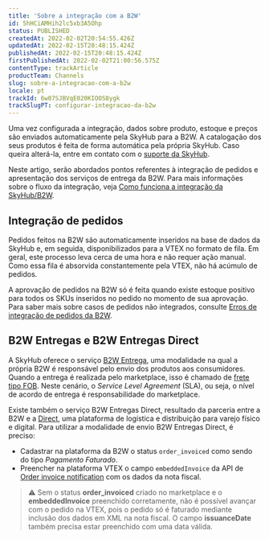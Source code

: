 ```yaml
---
title: 'Sobre a integração com a B2W'
id: 5hHCiAMHih2lc5xb3A5Ohp
status: PUBLISHED
createdAt: 2022-02-02T20:54:55.426Z
updatedAt: 2022-02-15T20:48:15.424Z
publishedAt: 2022-02-15T20:48:15.424Z
firstPublishedAt: 2022-02-02T21:00:56.575Z
contentType: trackArticle
productTeam: Channels
slug: sobre-a-integracao-com-a-b2w
locale: pt
trackId: 6w07SJBVqE020KIOOS8ygk
trackSlugPT: configurar-integracao-da-b2w
---
```


Uma vez configurada a integração, dados sobre produto, estoque e preços são enviados automaticamente pela SkyHub para a B2W. A catalogação dos seus produtos é feita de forma automática pela própria SkyHub. Caso queira alterá-la, entre em contato com o [suporte da SkyHub](https://ajuda.skyhub.com.br/hc/pt-br/categories/115001212186).

Neste artigo, serão abordados pontos referentes à integração de pedidos e apresentação dos serviços de entrega da B2W. Para mais informações sobre o fluxo da integração, veja [Como funciona a integração da SkyHub/B2W](https://help.vtex.com/pt/tutorial/como-funciona-a-integracao-da-skyhu).

## Integração de pedidos 

Pedidos feitos na B2W são automaticamente inseridos na base de dados da SkyHub e, em seguida, disponibilizados para a VTEX no formato de fila. Em geral, este processo leva cerca de uma hora e não requer ação manual. Como essa fila é absorvida constantemente pela VTEX, não há acúmulo de pedidos.

A aprovação de pedidos na B2W só é feita quando existe estoque positivo para todos os SKUs inseridos no pedido no momento de sua aprovação. Para saber mais sobre casos de pedidos não integrados, consulte [Erros de integração de pedidos da B2W](https://help.vtex.com/pt/tutorial/erros-de-integracao-de-pedidos-da-b2w--2iQqCJIfySN0JsCJkOG2h8).

## B2W Entregas e B2W Entregas Direct

A SkyHub oferece o serviço [B2W Entrega](https://blog.americanasmarketplace.com.br/2018/01/08/logistica-no-b2w-marketplace/), uma modalidade na qual a própria B2W é responsável pelo envio dos produtos aos consumidores. Quando a entrega é realizada pelo marketplace, isso é chamado de [frete tipo FOB](https://help.vtex.com/pt/tutorial/como-funciona-o-frete-quando-o-marketplace-faz-a-entrega--EY1l6tYW3IUquwwwcQqwQ). Neste cenário, o _Service Level Agreement_ (SLA), ou seja, o nível de acordo de entrega é responsabilidade do marketplace.

Existe também o serviço B2W Entregas Direct, resultado da parceria entre a B2W e a [Direct](https://www.directlog.com.br/), uma plataforma de logística e distribuição para varejo físico e digital. Para utilizar a modalidade de envio B2W Entregas Direct, é preciso:
- Cadastrar na plataforma da B2W o status `order_invoiced` como sendo do tipo _Pagamento Faturado_.
- Preencher na plataforma VTEX o campo `embeddedInvoice` da API de [Order invoice notification](https://developers.vtex.com/vtex-rest-api/reference/invoice) com os dados da nota fiscal.

>⚠️ Sem o status **order_invoiced** criado no marketplace e o **embeddedInvoice** preenchido corretamente, não é possível avançar com o pedido na VTEX, pois o pedido só é faturado mediante inclusão dos dados em XML na nota fiscal. O campo **issuanceDate** também precisa estar preenchido com uma data válida.
